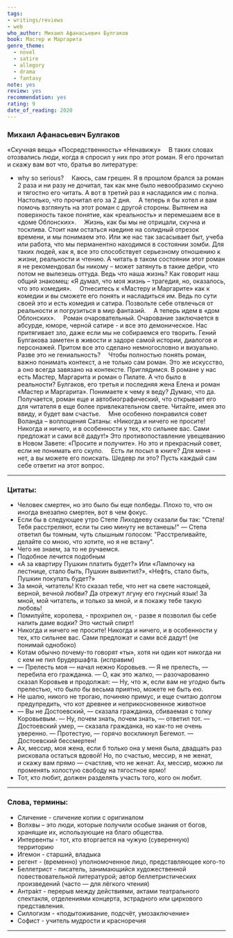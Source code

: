 ```yaml
---
tags: 
- writings/reviews
- web
who_author: Михаил Афанасьевич Булгаков
book: Мастер и Маргарита
genre_theme:
  - novel
  - satire
  - allegory
  - drama
  - fantasy
note: yes
review: yes
recommendation: yes
rating: 9
date_of_reading: 2020
---
```


### Михаил Афанасьевич Булгаков

«Скучная вещь»
«Посредственность»
«Ненавижу»
⠀
В таких словах отозвались люди, когда я спросил у них про этот роман. Я его прочитал и скажу вам вот что, братья во литературе:
- why so serious?
⠀
Каюсь, сам грешен. Я в прошлом брался за роман 2 раза и ни разу не дочитал, так как мне было невообразимо скучно и тягостно его читать. А вот в третий раз я насладился им с полна. Настолько, что прочитал его за 2 дня.
⠀
А теперь я бы хотел и вам помочь взглянуть на этот роман с другой стороны. Вытянем на поверхность такое понятие, как «реальность» и перемешаем все в «доме Облонских».
⠀
Жизнь, как бы мы не отрицали, скучна и тосклива. Стоит нам остаться наедине на солидный отрезок времени, и мы понимаем это. Или же нас так засасывает быт, учеба или работа, что мы перманентно находимся в состоянии зомби. Для таких людей, как я, все это способствует серьезному отношению к жизни, реальности и чтению. А читать в таком состоянии этот роман я не рекомендовал бы никому – может затянуть в такие дебри, что потом не вылезешь оттуда. Ведь что наша жизнь? Как говорит наш общий знакомец: «Я думал, что моя жизнь – трагедия, но, оказалось, что это комедия».
⠀
Отнеситесь к «Мастеру и Маргарите» как к комедии и вы сможете его понять и насладиться им. Ведь по сути своей это и есть комедия и сатира. Позвольте себе отвлечься от реальности и погрузиться в мир фантазий.
⠀
А теперь идем в «дом Облонских».
⠀
Роман очаровательный. Очарование заключается в абсурде, юморе, черной сатире - и все это демоническое. Нас притягивает зло, даже если мы не собираемся его творить.
Гений Булгакова заметен в живости и задоре самой истории, диалогов и персонажей. Притом все это сделано немногословно и визуально. Разве это не гениальность?
⠀
Чтобы полностью понять роман, важно понимать контекст, а не только сам роман. Это же искусство, а оно всегда завязано на контексте. Приглядимся.
В романе у нас есть Мастер, Маргарита и роман о Пилате. А что было в реальности? Булгаков, его третья и последняя жена Елена и роман «Мастер и Маргарита». Понимаете к чему я веду? Думаю, что да. Получается, роман еще и автобиографический, что открывает его
для читателя в еще более привлекательном свете.
Читайте, имея это ввиду, и будет вам счастье.
⠀
Мне особенно понравился совет Воланда – воплощения Сатаны:
«Никогда и ничего не просите! Никогда и ничего, и в особенности
у тех, кто сильнее вас. Сами предложат и сами всё дадут!»
Это противопоставление увещеванию в Новом Завете:
«Просите и получите». Но это и прекрасный совет,
если не понимать его скупо.
⠀
Есть ли посыл в книге? Для меня - нет, а вы можете его поискать.
Шедевр ли это? Пусть каждый сам себе ответит на этот вопрос.

---
### Цитаты:

- Человек смертен, но это было бы еще полбеды. Плохо то, что он иногда внезапно смертен, вот в чем фокус.
- Если бы в следующее утро Степе Лиходееву сказали бы так: "Степа! Тебя расстреляют, если ты сию минуту не встанешь!" — Степа ответил бы томным, чуть слышным голосом: "Расстреливайте, делайте со мною, что хотите, но я не встану".
- Чего не знаем, за то не ручаемся.
- Подобное лечится подобным
- «А за квартиру Пушкин платить будет?» Или «Лампочку на лестнице, стало быть, Пушкин вывинтил?», «Нефть, стало быть, Пушкин покупать будет?»
- За мной, читатель! Кто сказал тебе, что нет на свете настоящей, верной, вечной любви? Да отрежут лгуну его гнусный язык! За мной, мой читатель, и только за мной, и я покажу тебе такую любовь!
- Помилуйте, королева, - прохрипел он, - разве я позволил бы себе налить даме водки? Это чистый спирт!
- Никогда и ничего не просите! Никогда и ничего, и в особенности у тех, кто сильнее вас. Сами предложат и сами всё дадут! (не понимай однобоко)
- Котам обычно почему-то говорят «ты», хотя ни один кот никогда ни с кем не пил брудершафта. (исправим)
- — Прелесть моя — начал нежно Коровьев.
  — Я не прелесть, — перебила его гражданка.
  — О, как это жалко, — разочарованно сказал Коровьев и продолжал: — Ну, что ж, если вам не угодно быть прелестью, что было бы весьма приятно, можете не быть ею.
- Не шалю, никого не трогаю, починяю примус, и еще считаю долгом предупредить, что кот древнее и неприкосновенное животное
- — Вы не Достоевский, — сказала гражданка, сбиваемая с толку Коровьевым.
  — Ну, почем знать, почем знать, — ответил тот.
  — Достоевский умер, — сказала гражданка, но как-то не очень уверенно.
  — Протестую, — горячо воскликнул Бегемот. — Достоевский бессмертен!
- Ах, мессир, моя жена, если б только она у меня была, двадцать раз рисковала остаться вдовой! Но, по счастью, мессир, я не женат, и скажу вам прямо — счастлив, что не женат. Ах, мессир, можно ли променять холостую свободу на тягостное ярмо!
- Тот, кто любит, должен разделять участь того, кого он любит.
---
### Слова, термины:
- Сличение - сличение копии с оригиналом
- Волхвы – это люди, которые получили особые знания от богов, хранящие их, использующие на благо общества.
- Интервенты - тот, кто вторгается на чужую (суверенную) территорию
- Игемон - старший, владыка
- регент - (временно) уполномоченное лицо, представляющее кого-то
- Беллетрист - писатель, занимающийся художественной повествовательной литературой; автор беллетристических произведений (часто — для лёгкого чтения)
- Антра́кт - перерыв между действиями, актами театрального спектакля, отделениями концерта, эстрадного или циркового представления.
- Силлогизм - «подытоживание, подсчёт, умозаключение»
- Софист - учитель мудрости и красноречия
---